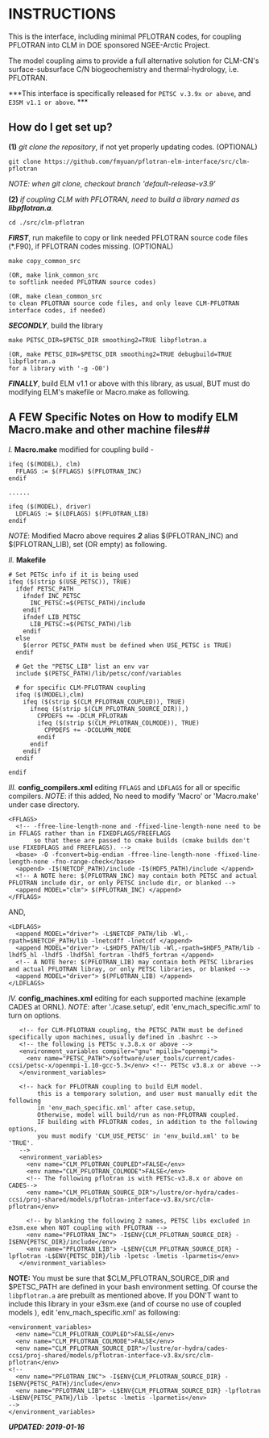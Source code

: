 # INSTRUCTIONS #

This is the interface, including minimal PFLOTRAN codes, for coupling PFLOTRAN into CLM in DOE sponsored NGEE-Arctic Project. 

The model coupling aims to provide a full alternative solution for CLM-CN's surface-subsurface C/N biogeochemistry and thermal-hydrology, i.e. PFLOTRAN.

***This interface is specifically released for ```PETSC v.3.9x or above```, and ```E3SM v1.1 or above```. ***


## How do I get set up? ##

**(1)** *git clone the repository*, if not yet properly updating codes. (OPTIONAL)
```
git clone https://github.com/fmyuan/pflotran-elm-interface/src/clm-pflotran
```

*NOTE: when git clone, checkout branch 'default-release-v3.9'*


**(2)** *if coupling CLM with PFLOTRAN, need to build a library named as **libpflotran.a**.*
```
cd ./src/clm-pflotran
```

***FIRST***, run makefile to copy or link needed PFLOTRAN source code files (*.F90), if PFLOTRAN codes missing. (OPTIONAL)
```
make copy_common_src

(OR, make link_common_src
to softlink needed PFLOTRAN source codes)

(OR, make clean_common_src
to clean PFLOTRAN source code files, and only leave CLM-PFLOTRAN interface codes, if needed)
```

***SECONDLY***, build the library
```
make PETSC_DIR=$PETSC_DIR smoothing2=TRUE libpflotran.a

(OR, make PETSC_DIR=$PETSC_DIR smoothing2=TRUE debugbuild=TRUE libpflotran.a
for a library with '-g -O0')

```

***FINALLY***, build ELM v1.1 or above  with this library, as usual, BUT must do modifying ELM's makefile or Macro.make as following.




## A FEW Specific Notes on How to modify ELM Macro.make and other machine files##
*I.*  **Macro.make** modified for coupling build -
```
ifeq ($(MODEL), clm) 
  FFLAGS := $(FFLAGS) $(PFLOTRAN_INC)
endif

......

ifeq ($(MODEL), driver) 
  LDFLAGS := $(LDFLAGS) $(PFLOTRAN_LIB)
endif

```

*NOTE*: Modified Macro above requires ***2*** alias $(PFLOTRAN_INC) and $(PFLOTRAN_LIB), set (OR empty) as following.

*II.* **Makefile**
```
# Set PETSc info if it is being used
ifeq ($(strip $(USE_PETSC)), TRUE)
  ifdef PETSC_PATH
    ifndef INC_PETSC
      INC_PETSC:=$(PETSC_PATH)/include
    endif
    ifndef LIB_PETSC
      LIB_PETSC:=$(PETSC_PATH)/lib
    endif
  else
    $(error PETSC_PATH must be defined when USE_PETSC is TRUE)
  endif

  # Get the "PETSC_LIB" list an env var
  include $(PETSC_PATH)/lib/petsc/conf/variables

  # for specific CLM-PFLOTRAN coupling
  ifeq ($(MODEL),clm)
    ifeq ($(strip $(CLM_PFLOTRAN_COUPLED)), TRUE)
      ifneq ($(strip $(CLM_PFLOTRAN_SOURCE_DIR)),)
        CPPDEFS += -DCLM_PFLOTRAN
        ifeq ($(strip $(CLM_PFLOTRAN_COLMODE)), TRUE)
          CPPDEFS += -DCOLUMN_MODE
        endif
      endif
    endif
  endif

endif

```

*III.* **config_compilers.xml** editing ```FFLAGS``` and ```LDFLAGS``` for all or specific compilers. *NOTE*: if this added, No need to modify 'Macro' or 'Macro.make' under case directory.

```
<FFLAGS>
  <!-- -ffree-line-length-none and -ffixed-line-length-none need to be in FFLAGS rather than in FIXEDFLAGS/FREEFLAGS
       so that these are passed to cmake builds (cmake builds don't use FIXEDFLAGS and FREEFLAGS). -->
  <base> -O -fconvert=big-endian -ffree-line-length-none -ffixed-line-length-none -fno-range-check</base>
  <append> -I$(NETCDF_PATH)/include -I$(HDF5_PATH)/include </append>
  <!-- A NOTE here: $(PFLOTRAN_INC) may contain both PETSC and actual PFLOTRAN include dir, or only PETSC include dir, or blanked -->
  <append MODEL="clm"> $(PFLOTRAN_INC) </append>
</FFLAGS>

```
AND,

```
<LDFLAGS>
  <append MODEL="driver"> -L$NETCDF_PATH/lib -Wl,-rpath=$NETCDF_PATH/lib -lnetcdff -lnetcdf </append>
  <append MODEL="driver"> -L$HDF5_PATH/lib -Wl,-rpath=$HDF5_PATH/lib -lhdf5_hl -lhdf5 -lhdf5hl_fortran -lhdf5_fortran </append>
  <!-- A NOTE here: $(PFLOTRAN_LIB) may contain both PETSC libraries and actual PFLOTRAN libray, or only PETSC libraries, or blanked -->
  <append MODEL="driver"> $(PFLOTRAN_LIB) </append>
</LDFLAGS>

```

*IV.* **config_machines.xml** editing for each supported machine (example CADES at ORNL). *NOTE*: after './case.setup', edit 'env_mach_specific.xml' to turn on options.

```
   <!-- for CLM-PFLOTRAN coupling, the PETSC_PATH must be defined specifically upon machines, usually defined in .bashrc -->
   <!-- the following is PETSc v.3.8.x or above -->
   <environment_variables compiler="gnu" mpilib="openmpi">
     <env name="PETSC_PATH">/software/user_tools/current/cades-ccsi/petsc-x/openmpi-1.10-gcc-5.3</env> <!-- PETSc v3.8.x or above -->
   </environment_variables>

   <!-- hack for PFLOTRAN coupling to build ELM model.
        this is a temporary solution, and user must manually edit the following
        in 'env_mach_specific.xml' after case.setup,
        Otherwise, model will build/run as non-PFLOTRAN coupled.
        IF building with PFLOTRAN codes, in addition to the following options,
        you must modify 'CLM_USE_PETSC' in 'env_build.xml' to be 'TRUE'.
   -->
   <environment_variables>
     <env name="CLM_PFLOTRAN_COUPLED">FALSE</env>
     <env name="CLM_PFLOTRAN_COLMODE">FALSE</env>
     <!-- The following pflotran is with PETSc-v3.8.x or above on CADES-->
     <env name="CLM_PFLOTRAN_SOURCE_DIR">/lustre/or-hydra/cades-ccsi/proj-shared/models/pflotran-interface-v3.8x/src/clm-pflotran</env>

     <!-- by blanking the following 2 names, PETSC libs excluded in e3sm.exe when NOT coupling with PFLOTRAN -->
     <env name="PFLOTRAN_INC"> -I$ENV{CLM_PFLOTRAN_SOURCE_DIR} -I$ENV{PETSC_DIR}/include</env>
     <env name="PFLOTRAN_LIB"> -L$ENV{CLM_PFLOTRAN_SOURCE_DIR} -lpflotran -L$ENV{PETSC_DIR}/lib -lpetsc -lmetis -lparmetis</env>
   </environment_variables>

```
**NOTE:** You must be sure that $CLM_PFLOTRAN_SOURCE_DIR and $PETSC_PATH are defined in your bash environment setting. Of course the ```libpflotran.a``` are prebuilt as mentioned above. If you DON'T want to include this library in your e3sm.exe (and of course no use of coupled models ), edit 'env_mach_specific.xml' as following:
```
<environment_variables>
  <env name="CLM_PFLOTRAN_COUPLED">FALSE</env>
  <env name="CLM_PFLOTRAN_COLMODE">FALSE</env>
  <env name="CLM_PFLOTRAN_SOURCE_DIR">/lustre/or-hydra/cades-ccsi/proj-shared/models/pflotran-interface-v3.8x/src/clm-pflotran</env>
<!--
  <env name="PFLOTRAN_INC"> -I$ENV{CLM_PFLOTRAN_SOURCE_DIR} -I$ENV{PETSC_PATH}/include</env>
  <env name="PFLOTRAN_LIB"> -L$ENV{CLM_PFLOTRAN_SOURCE_DIR} -lpflotran -L$ENV{PETSC_PATH}/lib -lpetsc -lmetis -lparmetis</env>
-->
</environment_variables>
```


***UPDATED: 2019-01-16***
